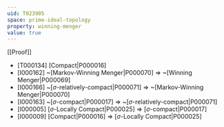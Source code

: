 ```yaml
---
uid: T023905
space: prime-ideal-topology
property: winning-menger
value: true
---
```

[[Proof]]

* [T000134] [Compact|P000016]
* [I000162] ~[Markov-Winning Menger|P000070] => ~[Winning Menger|P000069]
* [I000166] ~[$\sigma$-relatively-compact|P000071] => ~[Markov-Winning Menger|P000070]
* [I000163] ~[$\sigma$-compact|P000017] => ~[$\sigma$-relatively-compact|P000071]
* [I000005] [$\sigma$-Locally Compact|P000025] => [$\sigma$-compact|P000017]
* [I000009] [Compact|P000016] => [$\sigma$-Locally Compact|P000025]

